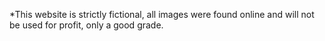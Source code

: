 *This website is strictly fictional, all images were found online and will not be used for profit, only a good grade.